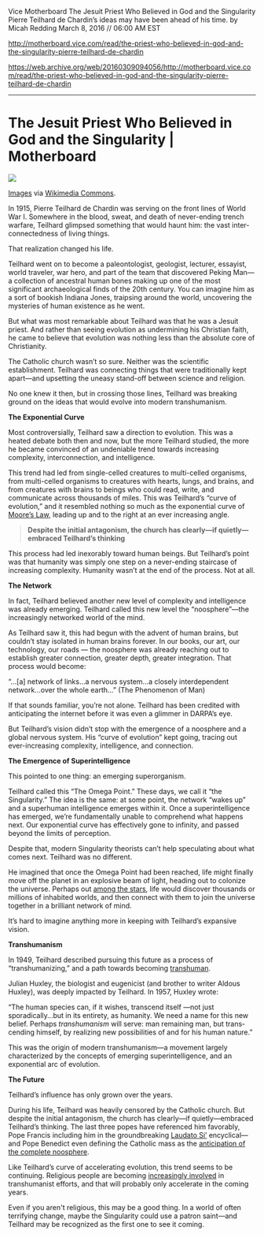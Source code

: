 Vice Motherboard
The Jesuit Priest Who Believed in God and the Singularity
Pierre Teilhard de Chardin’s ideas may have been ahead of his time.
by Micah Redding
March 8, 2016 // 06:00 AM EST

http://motherboard.vice.com/read/the-priest-who-believed-in-god-and-the-singularity-pierre-teilhard-de-chardin

https://web.archive.org/web/20160309094056/http://motherboard.vice.com/read/the-priest-who-believed-in-god-and-the-singularity-pierre-teilhard-de-chardin


---

# The Jesuit Priest Who Believed in God and the Singularity | Motherboard
![](https://web.archive.org/web/20160309094056im_/http://motherboard-images.vice.com/content-images/contentimage/31292/1457395408219916.jpg)

[Images](https://web.archive.org/web/20160309094056/https://commons.wikimedia.org/wiki/File:TeilhardP_1955.jpg) via [Wikimedia Commons](https://web.archive.org/web/20160309094056/https://commons.wikimedia.org/wiki/File:TeilhardP_1947.jpg).

In 1915, Pierre Teilhard de Chardin was serving on the front lines of World War I. Somewhere in the blood, sweat, and death of never-ending trench warfare, Teilhard glimpsed something that would haunt him: the vast inter-connectedness of living things.

That realization changed his life.

Teilhard went on to become a paleontologist, geologist, lecturer, essayist, world traveler, war hero, and part of the team that discovered Peking Man—a collection of ancestral human bones making up one of the most significant archaeological finds of the 20th century. You can imagine him as a sort of bookish Indiana Jones, traipsing around the world, uncovering the mysteries of human existence as he went.

But what was most remarkable about Teilhard was that he was a Jesuit priest. And rather than seeing evolution as undermining his Christian faith, he came to believe that evolution was nothing less than the absolute core of Christianity.

The Catholic church wasn’t so sure. Neither was the scientific establishment. Teilhard was connecting things that were traditionally kept apart—and upsetting the uneasy stand-off between science and religion.

No one knew it then, but in crossing those lines, Teilhard was breaking ground on the ideas that would evolve into modern transhumanism.

**The Exponential Curve**

Most controversially, Teilhard saw a direction to evolution. This was a heated debate both then and now, but the more Teilhard studied, the more he became convinced of an undeniable trend towards increasing complexity, interconnection, and intelligence.

This trend had led from single-celled creatures to multi-celled organisms, from multi-celled organisms to creatures with hearts, lungs, and brains, and from creatures with brains to beings who could read, write, and communicate across thousands of miles. This was Teilhard’s “curve of evolution,” and it resembled nothing so much as the exponential curve of [Moore’s Law](https://web.archive.org/web/20160309094056/https://en.wikipedia.org/wiki/Moore%27s_law), leading up and to the right at an ever increasing angle.

> **Despite the initial antagonism, the church has clearly—if quietly—embraced Teilhard’s thinking** 

This process had led inexorably toward human beings. But Teilhard’s point was that humanity was simply one step on a never-ending staircase of increasing complexity. Humanity wasn’t at the end of the process. Not at all.

**The Network**

In fact, Teilhard believed another new level of complexity and intelligence was already emerging. Teilhard called this new level the “noosphere”—the increasingly networked world of the mind.

As Teilhard saw it, this had begun with the advent of human brains, but couldn’t stay isolated in human brains forever. In our books, our art, our technology, our roads — the noosphere was already reaching out to establish greater connection, greater depth, greater integration. That process would become:

“…\[a\] network of links…a nervous system…a closely interdependent network…over the whole earth…” (The Phenomenon of Man)

If that sounds familiar, you’re not alone. Teilhard has been credited with anticipating the internet before it was even a glimmer in DARPA’s eye.

But Teilhard’s vision didn’t stop with the emergence of a noosphere and a global nervous system. His “curve of evolution” kept going, tracing out ever-increasing complexity, intelligence, and connection.

**The Emergence of Superintelligence**

This pointed to one thing: an emerging superorganism.

Teilhard called this “The Omega Point.” These days, we call it “the Singularity.” The idea is the same: at some point, the network “wakes up” and a superhuman intelligence emerges within it. Once a superintelligence has emerged, we’re fundamentally unable to comprehend what happens next. Our exponential curve has effectively gone to infinity, and passed beyond the limits of perception.

Despite that, modern Singularity theorists can’t help speculating about what comes next. Teilhard was no different.

He imagined that once the Omega Point had been reached, life might finally move off the planet in an explosive beam of light, heading out to colonize the universe. Perhaps out [among the stars](https://web.archive.org/web/20160309094056/http://micahredding.com/blog/2013/01/21/gardeners-stars), life would discover thousands or millions of inhabited worlds, and then connect with them to join the universe together in a brilliant network of mind.

It’s hard to imagine anything more in keeping with Teilhard’s expansive vision.

**Transhumanism**

In 1949, Teilhard described pursuing this future as a process of “transhumanizing,” and a path towards becoming [transhuman](https://web.archive.org/web/20160309094056/http://micahredding.com/blog/2015/11/02/the-word-transhumanist).

Julian Huxley, the biologist and eugenicist (and brother to writer Aldous Huxley), was deeply impacted by Teilhard. In 1957, Huxley wrote:

“The human species can, if it wishes, transcend itself —not just sporadically…but in its entirety, as humanity. We need a name for this new belief. Perhaps _transhumanism_ will serve: man remaining man, but trans­cending himself, by realizing new possibilities of and for his human nature.”

This was the origin of modern transhumanism—a movement largely characterized by the concepts of emerging superintelligence, and an exponential arc of evolution.

**The Future**

Teilhard’s influence has only grown over the years.

During his life, Teilhard was heavily censored by the Catholic church. But despite the initial antagonism, the church has clearly—if quietly—embraced Teilhard’s thinking. The last three popes have referenced him favorably, Pope Francis including him in the groundbreaking [Laudato Si’](https://web.archive.org/web/20160309094056/http://teilhard.com/2015/06/19/laudato-si-and-teilhard-de-chardin/) encyclical—and Pope Benedict even defining the Catholic mass as the [anticipation of the complete noosphere](https://web.archive.org/web/20160309094056/http://teilhard.com/2013/08/14/the-noosphere-part-ii-christian-concepts-of-the-noosphere/).

Like Teilhard’s curve of accelerating evolution, this trend seems to be continuing. Religious people are becoming [increasingly involved](https://web.archive.org/web/20160309094056/http://motherboard.vice.com/read/why-i-became-a-christian-transhumanist) in transhumanist efforts, and that will probably only accelerate in the coming years.

Even if you aren't religious, this may be a good thing. In a world of often terrifying change, maybe the Singularity could use a patron saint—and Teilhard may be recognized as the first one to see it coming.
